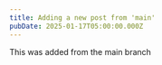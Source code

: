 ```yaml
---
title: Adding a new post from 'main'
pubDate: 2025-01-17T05:00:00.000Z
---
```


This was added from the main branch
